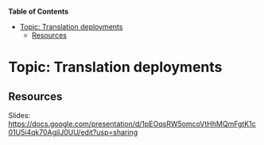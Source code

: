 <!-- START doctoc generated TOC please keep comment here to allow auto update -->
<!-- DON'T EDIT THIS SECTION, INSTEAD RE-RUN doctoc TO UPDATE -->
**Table of Contents**

- [Topic: Translation deployments](#topic-translation-deployments)
  - [Resources](#resources)

<!-- END doctoc generated TOC please keep comment here to allow auto update -->

# Topic: Translation deployments

## Resources

Slides: https://docs.google.com/presentation/d/1pEOqsRW5omcoVtHhMQmFgtK1c01U5i4qk70AgjlJ0UU/edit?usp=sharing
